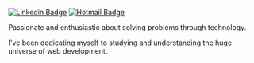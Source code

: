 [![Linkedin Badge](https://img.shields.io/badge/-Enzo%20Marzo-blue?style=flat-square&logo=Linkedin&logoColor=white&link=https://www.linkedin.com/in/enzocmarzo/)](https://www.linkedin.com/in/enzocmarzo/)
[![Hotmail Badge](https://img.shields.io/badge/enzomarzo@hotmail.com-0078D4?style=flat-square&logo=microsoft-outlook&logoColor=white&link=maito:enzomarzo@hotmail.com)](maito:enzomarzo@hotmail.com)

Passionate and enthusiastic about solving problems through technology.

I've been dedicating myself to studying and understanding the huge universe of web development.

